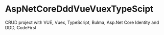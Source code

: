 # AspNetCoreDddVueVuexTypeScipt
CRUD project with VUE, Vuex, TypeScript, Bulma, Asp.Net Core Identity and DDD, CodeFirst 
